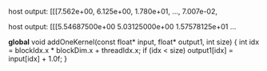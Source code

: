 host output: [[[7.562e+00, 6.125e+00, 1.780e+01, ..., 7.007e-02,

host output: [[[5.54687500e+00 5.03125000e+00 1.57578125e+01 ...

__global__ void addOneKernel(const float* input, float* output1, int size)
{
    int idx = blockIdx.x * blockDim.x + threadIdx.x;
    if (idx < size) output1[idx] = input[idx] + 1.0f;
}
